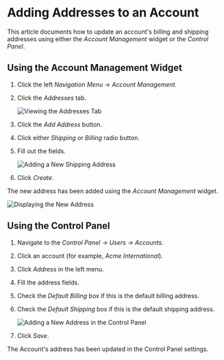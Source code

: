 # Adding Addresses to an Account

This article documents how to update an account's billing and shipping addresses using either the _Account Management_ widget or the _Control Panel_.

## Using the Account Management Widget

1. Click the left _Navigation Menu_ → _Account Management_.
1. Click the _Addresses_ tab.

    ![Viewing the Addresses Tab](./images/01.png)

1. Click the _Add Address_ button.
1. Click either _Shipping_ or _Billing_ radio button.
1. Fill out the fields.

    ![Adding a New Shipping Address](./images/02.png)

1. Click _Create_.

The new address has been added using the _Account Management_ widget.

![Displaying the New Address](./images/03.png)

## Using the Control Panel

1. Navigate to the _Control Panel_ → _Users_ → _Accounts_.
1. Click an account (for example, _Acme International_).
1. Click _Address_ in the left menu.
1. Fill the address fields.
1. Check the _Default Billing_ box if this is the default billing address.
1. Check the _Default Shipping_ box if this is the default shipping address.

   ![Adding a New Address in the Control Panel](./images/04.png)

1. Click _Save_.

The Account's address has been updated in the Control Panel settings.
